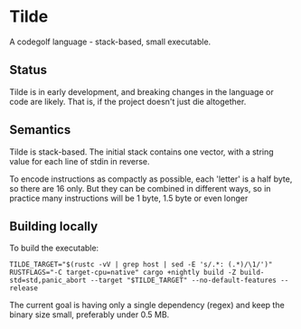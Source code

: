 # Tilde

A codegolf language - stack-based, small executable.

## Status

Tilde is in early development, and breaking changes in the language or code are likely. That is, if the project doesn't just die altogether.

## Semantics

Tilde is stack-based. The initial stack contains one vector, with a string value for each line of stdin in reverse.

To encode instructions as compactly as possible, each 'letter' is a half byte, so there are 16 only. But they can be combined in different ways, so in practice many instructions will be 1 byte, 1.5 byte or even longer

## Building locally

To build the executable:

    TILDE_TARGET="$(rustc -vV | grep host | sed -E 's/.*: (.*)/\1/')"
    RUSTFLAGS="-C target-cpu=native" cargo +nightly build -Z build-std=std,panic_abort --target "$TILDE_TARGET" --no-default-features --release

The current goal is having only a single dependency (regex) and keep the binary size small, preferably under 0.5 MB.


